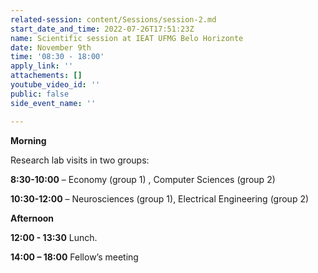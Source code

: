 ```yaml
---
related-session: content/Sessions/session-2.md
start_date_and_time: 2022-07-26T17:51:23Z
name: Scientific session at IEAT UFMG Belo Horizonte
date: November 9th
time: '08:30 - 18:00'
apply_link: ''
attachements: []
youtube_video_id: ''
public: false
side_event_name: ''

---
```

**Morning**

Research lab visits in two groups:

**8:30-10:00** – Economy (group 1) , Computer Sciences (group 2)

**10:30-12:00** – Neurosciences (group 1), Electrical Engineering (group 2)

**Afternoon**

**12:00 - 13:30** Lunch.

**14:00 – 18:00** Fellow’s meeting